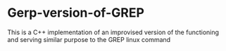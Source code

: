 # Gerp-version-of-GREP
This is a C++ implementation of an improvised version of the functioning and serving similar purpose to the GREP linux command
